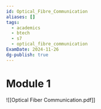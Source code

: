 ```yaml
---
id: Optical_Fibre_Communication
aliases: []
tags:
  - academics
  - btech
  - s7
  - optical_fibre_communication
ExamDate: 2024-11-26
dg-publish: true
---
```

# Module 1


![[Optical Fiber Communication.pdf]]

